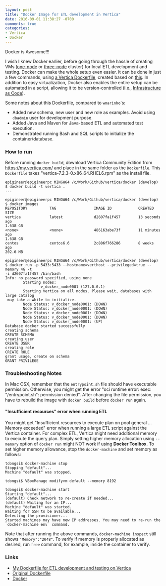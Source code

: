 ```yaml
---
layout: post
title: "Docker Image for ETL development in Vertica"
date: 2016-09-01 11:38:27 -0700
comments: true
categories: 
- Vertica
- Docker
---
```


Docker is Awesome!!!

I wish I knew Docker earlier, before going through the hassle of creating VMs ([one-node](/blog/2016/01/10/find-and-replace-a-string-in-multiple-files/)
 or [three-node](/blog/2016/03/12/set-up-three-node-vertica-sandbox-vms-on-mac/) cluster) for local ETL development and testing. 
Docker can make the whole setup even easier.
It can be done in just a few commands, using [a Vertica Dockerfile](https://github.com/tdongsi/vertica/tree/master/docker), created based on [this](https://github.com/wmarinho/docker-hp-vertica).
In addition to easy virtualization, Docker also enables the entire setup can be automated in a script, allowing it to be version-controlled (i.e., [Infrastructure as Code](https://en.wikipedia.org/wiki/Infrastructure_as_Code)). 

Some notes about this Dockerfile, compared to `wmarinho`'s:

* Added new schema, new user and new role as examples. Avoid using `dbadmin` user for development purpose.
* Added Java and Maven for Java-based ETL and automated test execution.
* Demonstrated running Bash and SQL scripts to initialize the container/database.

### How to run

Before running `docker build`, download Vertica Community Edition from https://my.vertica.com/ and place in the same folder as the `Dockerfile`. 
This `Dockerfile` takes "vertica-7.2.3-0.x86_64.RHEL6.rpm" as the install file.

``` plain Windows output
epigineer@epigineerpc MINGW64 /c/Work/Github/vertica/docker (develop)
$ docker build -t vertica .
...

epigineer@epigineerpc MINGW64 /c/Work/Github/vertica/docker (develop)
$ docker images
REPOSITORY          TAG                 IMAGE ID            CREATED
SIZE
vertica             latest              d2607fa1f457        13 seconds ago
1.638 GB
<none>              <none>              486163abe73f        11 minutes ago
1.638 GB
centos              centos6.6           2c886f766286        8 weeks ago
202.6 MB

epigineer@epigineerpc MINGW64 /c/Work/Github/vertica/docker (develop)
$ docker run -p 5433:5433 --hostname=verthost --privileged=true --memory 4G -t
-i d2607fa1f457 /bin/bash
Info: no password specified, using none
        Starting nodes:
                v_docker_node0001 (127.0.0.1)
        Starting Vertica on all nodes. Please wait, databases with large catalog
 may take a while to initialize.
        Node Status: v_docker_node0001: (DOWN)
        Node Status: v_docker_node0001: (DOWN)
        Node Status: v_docker_node0001: (DOWN)
        Node Status: v_docker_node0001: (DOWN)
        Node Status: v_docker_node0001: (UP)
Database docker started successfully
creating schema
CREATE SCHEMA
creating user
CREATE USER
creating role
CREATE ROLE
grant usage, create on schema
GRANT PRIVILEGE
```

### Troubleshooting Notes

In Mac OSX, remember that the `entrypoint.sh` file should have executable permission. 
Otherwise, you might get the error "oci runtime error: exec: "/entrypoint.sh": permission denied".
After changing the file permission, you have to rebuild the image with `docker build` before `docker run` again.

#### "Insufficient resources" error when running ETL

You might get "Insufficient resources to execute plan on pool general ... Memory exceeded" error when running a large ETL script against the Vertica container. 
For complex ETL, Vertica might need additional memory to execute the query plan. 
Simply setting higher memory allocation using `--memory` option of `docker run` might NOT work if using **Docker Toolbox**. 
To set higher memory allowance, stop the `docker-machine` and set memory as follows:

``` plain
tdongsi$ docker-machine stop
Stopping "default"...
Machine "default" was stopped.

tdongsi$ VBoxManage modifyvm default --memory 8192

tdongsi$ docker-machine start
Starting "default"...
(default) Check network to re-create if needed...
(default) Waiting for an IP...
Machine "default" was started.
Waiting for SSH to be available...
Detecting the provisioner...
Started machines may have new IP addresses. You may need to re-run the `docker-machine env` command.
```

Note that after running the above commands, `docker-machine inspect` still shows `"Memory":"2048"`.
To verify if memory is properly allocated as desired, run `free` command, for example, inside the container to verify.

### Links

* [My Dockerfile for ETL development and testing on Vertica](https://github.com/tdongsi/vertica/tree/master/docker)
* [Original Dockerfile](https://github.com/wmarinho/docker-hp-vertica)
* [Docker](https://www.docker.com/)